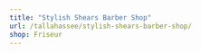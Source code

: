 ```yaml
---
title: "Stylish Shears Barber Shop"
url: /tallahassee/stylish-shears-barber-shop/
shop: Friseur
---
```

